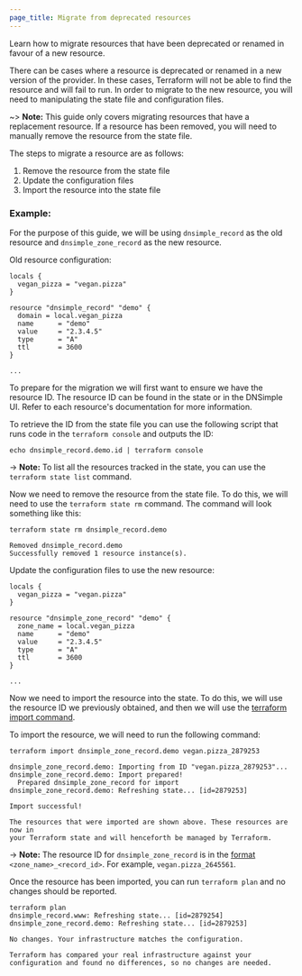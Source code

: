 ```yaml
---
page_title: Migrate from deprecated resources
---
```


Learn how to migrate resources that have been deprecated or renamed in favour of a new resource.

There can be cases where a resource is deprecated or renamed in a new version of the provider. In these cases, Terraform will not be able to find the resource and will fail to run. In order to migrate to the new resource, you will need to manipulating the state file and configuration files.

~> **Note:** This guide only covers migrating resources that have a replacement resource. If a resource has been removed, you will need to manually remove the resource from the state file.

The steps to migrate a resource are as follows:

1. Remove the resource from the state file
2. Update the configuration files
3. Import the resource into the state file

### Example:

For the purpose of this guide, we will be using `dnsimple_record` as the old resource and `dnsimple_zone_record` as the new resource.

Old resource configuration:

```hcl
locals {
  vegan_pizza = "vegan.pizza"
}

resource "dnsimple_record" "demo" {
  domain = local.vegan_pizza
  name      = "demo"
  value     = "2.3.4.5"
  type      = "A"
  ttl       = 3600
}

...
```

To prepare for the migration we will first want to ensure we have the resource ID. The resource ID can be found in the state or in the DNSimple UI. Refer to each resource's documentation for more information.

To retrieve the ID from the state file you can use the following script that runs code in the `terraform console` and outputs the ID:

```shell
echo dnsimple_record.demo.id | terraform console
```

-> **Note:** To list all the resources tracked in the state, you can use the `terraform state list` command.

Now we need to remove the resource from the state file. To do this, we will need to use the `terraform state rm` command. The command will look something like this:

```shell
terraform state rm dnsimple_record.demo

Removed dnsimple_record.demo
Successfully removed 1 resource instance(s).
```


Update the configuration files to use the new resource:

```hcl
locals {
  vegan_pizza = "vegan.pizza"
}

resource "dnsimple_zone_record" "demo" {
  zone_name = local.vegan_pizza
  name      = "demo"
  value     = "2.3.4.5"
  type      = "A"
  ttl       = 3600
}

...
```

Now we need to import the resource into the state. To do this, we will use the resource ID we previously obtained, and then we will use the [terraform import command](https://www.terraform.io/docs/import/index.html).

To import the resource, we will need to run the following command:

```shell
terraform import dnsimple_zone_record.demo vegan.pizza_2879253

dnsimple_zone_record.demo: Importing from ID "vegan.pizza_2879253"...
dnsimple_zone_record.demo: Import prepared!
  Prepared dnsimple_zone_record for import
dnsimple_zone_record.demo: Refreshing state... [id=2879253]

Import successful!

The resources that were imported are shown above. These resources are now in
your Terraform state and will henceforth be managed by Terraform.
```

-> **Note:** The resource ID for `dnsimple_zone_record` is in the [format](https://registry.terraform.io/providers/dnsimple/dnsimple/latest/docs/resources/zone_record#import) `<zone_name>_<record_id>`. For example, `vegan.pizza_2645561`.

Once the resource has been imported, you can run `terraform plan` and no changes should be reported.

```
terraform plan
dnsimple_record.www: Refreshing state... [id=2879254]
dnsimple_zone_record.demo: Refreshing state... [id=2879253]

No changes. Your infrastructure matches the configuration.

Terraform has compared your real infrastructure against your configuration and found no differences, so no changes are needed.
```
